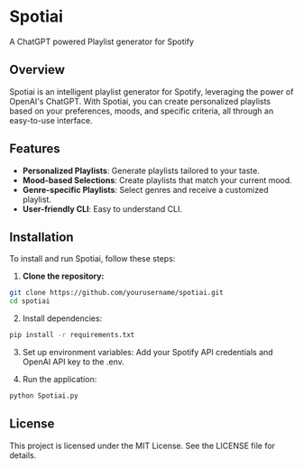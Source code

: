 # Spotiai
A ChatGPT powered Playlist generator for Spotify

## Overview
Spotiai is an intelligent playlist generator for Spotify, leveraging the power of OpenAI's ChatGPT. With Spotiai, you can create personalized playlists based on your preferences, moods, and specific criteria, all through an easy-to-use interface.

## Features
- **Personalized Playlists**: Generate playlists tailored to your taste.
- **Mood-based Selections**: Create playlists that match your current mood.
- **Genre-specific Playlists**: Select genres and receive a customized playlist.
- **User-friendly CLI**: Easy to understand CLI.

## Installation
To install and run Spotiai, follow these steps:

1. **Clone the repository:**
```bash
git clone https://github.com/yourusername/spotiai.git
cd spotiai
```
2. Install dependencies:

```bash
pip install -r requirements.txt
```

3. Set up environment variables:
Add your Spotify API credentials and OpenAI API key to the .env.

4. Run the application:
```bash
python Spotiai.py
```

## License

This project is licensed under the MIT License. See the LICENSE file for details.
